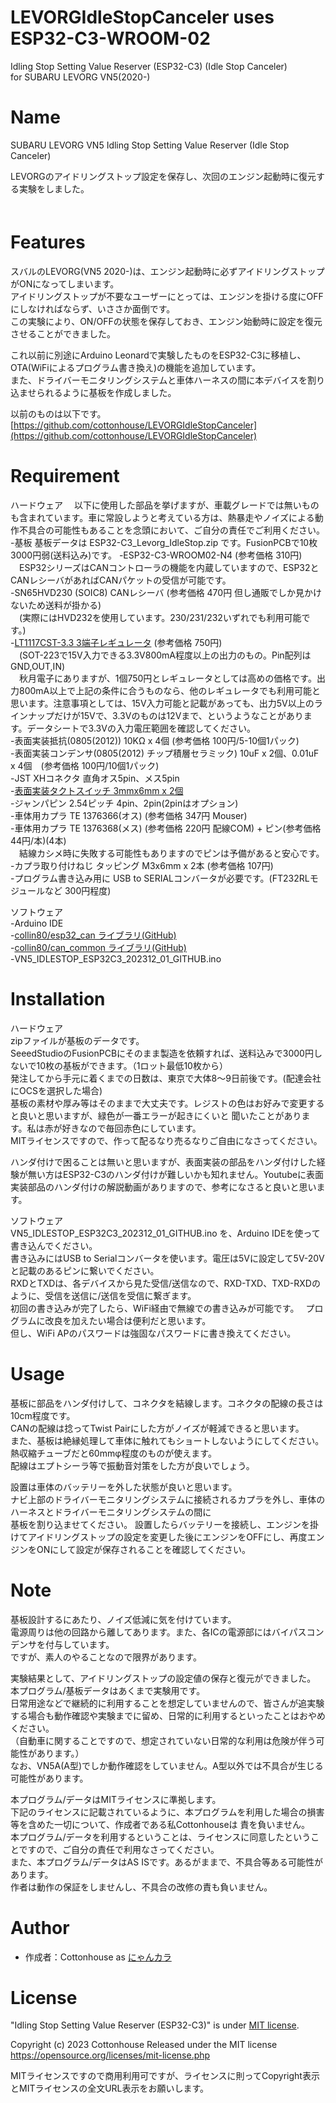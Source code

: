 # LEVORGIdleStopCanceler uses ESP32-C3-WROOM-02
  Idling Stop Setting Value Reserver (ESP32-C3) (Idle Stop Canceler)  
  for SUBARU LEVORG VN5(2020-)  

# Name
  SUBARU LEVORG VN5 Idling Stop Setting Value Reserver (Idle Stop Canceler)  

  LEVORGのアイドリングストップ設定を保存し、次回のエンジン起動時に復元する実験をしました。  
 　
# Features
  スバルのLEVORG(VN5 2020-)は、エンジン起動時に必ずアイドリングストップがONになってしまいます。  
  アイドリングストップが不要なユーザーにとっては、エンジンを掛ける度にOFFにしなければならず、いささか面倒です。  
  この実験により、ON/OFFの状態を保存しておき、エンジン始動時に設定を復元させることができました。  

  これ以前に別途にArduino Leonardで実験したものをESP32-C3に移植し、OTA(WiFiによるプログラム書き換え)の機能を追加しています。  
  また、ドライバーモニタリングシステムと車体ハーネスの間に本デバイスを割り込ませられるように基板を作成しました。  

  以前のものは以下です。  
  [https://github.com/cottonhouse/LEVORGIdleStopCanceler](https://github.com/cottonhouse/LEVORGIdleStopCanceler)

# Requirement
ハードウェア
　以下に使用した部品を挙げますが、車載グレードでは無いものも含まれています。車に常設しようと考えている方は、熱暴走やノイズによる動作不具合の可能性もあることを念頭において、ご自分の責任でご利用ください。  
-基板
 基板データは ESP32-C3_Levorg_IdleStop.zip です。FusionPCBで10枚3000円弱(送料込み)です。
-ESP32-C3-WROOM02-N4  (参考価格 310円)   
　ESP32シリーズはCANコントローラの機能を内蔵していますので、ESP32とCANレシーバがあればCANパケットの受信が可能です。  
-SN65HVD230 (SOIC8) CANレシーバ (参考価格 470円 但し通販でしか見かけないため送料が掛かる)  
　(実際にはHVD232を使用しています。230/231/232いずれでも利用可能です。)  
-[LT1117CST-3.3 3端子レギュレータ](https://akizukidenshi.com/catalog/g/gI-07283/) (参考価格 750円)  
　(SOT-223で15V入力できる3.3V800mA程度以上の出力のもの。Pin配列は GND,OUT,IN)  
　秋月電子にありますが、1個750円とレギュレータとしては高めの価格です。出力800mA以上で上記の条件に合うものなら、他のレギュレータでも利用可能と思います。注意事項としては、15V入力可能と記載があっても、出力5V以上のラインナップだけが15Vで、3.3Vのものは12Vまで、というようなことがあります。データシートで3.3Vの入力電圧範囲を確認してください。  
-表面実装抵抗(0805(2012)) 10KΩ x 4個 (参考価格 100円/5-10個1パック)  
-表面実装コンデンサ(0805(2012) チップ積層セラミック) 10uF x 2個、0.01uF x 4個　(参考価格 100円/10個1パック)  
-JST XHコネクタ 直角オス5pin、メス5pin  
-[表面実装タクトスイッチ 3mmx6mm x 2個](https://www.amazon.co.jp/uxcell-マイクロタクトスイッチ-押しボタン-3x6x4-3mm-20枚入り/dp/B07H7FYVXN/ref=sr_1_76?crid=1BWGO0RR560W6&keywords=タクトスイッチ+6mm+2ピン&qid=1698668502&sprefix=タクトスイッチ+6mm+%2Caps%2C153&sr=8-76)  
-ジャンパピン 2.54ピッチ 4pin、2pin(2pinはオプション)  
-車体用カプラ TE 1376366(オス) (参考価格 347円 Mouser)   
-車体用カプラ TE 1376368(メス) (参考価格 220円 配線COM) + ピン(参考価格 44円/本)(4本)  
　結線カシメ時に失敗する可能性もありますのでピンは予備があると安心です。  
-カプラ取り付けねじ タッピング M3x6mm x 2本 (参考価格 107円)  
-プログラム書き込み用に USB to SERIALコンバータが必要です。(FT232RLモジュールなど 300円程度)  

ソフトウェア  
-Arduino IDE  
-[collin80/esp32_can ライブラリ(GitHub)](https://github.com/collin80/esp32_can)  
-[collin80/can_common ライブラリ(GitHub)](https://github.com/collin80/can_common)  
-VN5_IDLESTOP_ESP32C3_202312_01_GITHUB.ino  

# Installation
ハードウェア  
  zipファイルが基板のデータです。  
  SeeedStudioのFusionPCBにそのまま製造を依頼すれば、送料込みで3000円しないで10枚の基板ができます。（1ロット最低10枚から）  
  発注してから手元に着くまでの日数は、東京で大体8〜9日前後です。(配達会社にOCSを選択した場合)  
  基板の素材や厚み等はそのままで大丈夫です。レジストの色はお好みで変更すると良いと思いますが、緑色が一番エラーが起きにくいと
  聞いたことがあります。私は赤が好きなので毎回赤色にしています。  
  MITライセンスですので、作って配るなり売るなりご自由になさってください。

  ハンダ付けで困ることは無いと思いますが、表面実装の部品をハンダ付けした経験が無い方はESP32-C3のハンダ付けが難しいかも知れません。Youtubeに表面実装部品のハンダ付けの解説動画がありますので、参考になさると良いと思います。  

ソフトウェア  
  VN5_IDLESTOP_ESP32C3_202312_01_GITHUB.ino を、Arduino IDEを使って書き込んでください。  
  書き込みにはUSB to Serialコンバータを使います。電圧は5Vに設定して5V-20Vと記載のあるピンに繋いでください。  
  RXDとTXDは、各デバイスから見た受信/送信なので、RXD-TXD、TXD-RXDのように、受信を送信に/送信を受信に繋ぎます。  
  初回の書き込みが完了したら、WiFi経由で無線での書き込みが可能です。　
  プログラムに改良を加えたい場合は便利だと思います。  
  但し、WiFi APのパスワードは強固なパスワードに書き換えてください。

# Usage
  基板に部品をハンダ付けして、コネクタを結線します。コネクタの配線の長さは10cm程度です。  
  CANの配線は捻ってTwist Pairにした方がノイズが軽減できると思います。  
  また、基板は絶縁処理して車体に触れてもショートしないようにしてください。熱収縮チューブだと60mmφ程度のものが使えます。  
  配線はエプトシーラ等で振動音対策をした方が良いでしょう。  

  設置は車体のバッテリーを外した状態が良いと思います。  
  ナビ上部のドライバーモニタリングシステムに接続されるカプラを外し、車体のハーネスとドライバーモニタリングシステムの間に  
  基板を割り込ませてください。
  設置したらバッテリーを接続し、エンジンを掛けてアイドリングストップの設定を変更した後にエンジンをOFFにし、再度エンジンをONにして設定が保存されることを確認してください。  

# Note
  基板設計するにあたり、ノイズ低減に気を付けています。  
  電源周りは他の回路から離してあります。また、各ICの電源部にはバイパスコンデンサを付与しています。  
  ですが、素人のやることなので限界があります。  

  実験結果として、アイドリングストップの設定値の保存と復元ができました。  
  本プログラム/基板データはあくまで実験用です。  
  日常用途などで継続的に利用することを想定していませんので、皆さんが追実験する場合も動作確認や実験までに留め、日常的に利用するといったことはおやめください。  
  （自動車に関することですので、想定されていない日常的な利用は危険が伴う可能性があります。）  
  なお、VN5A(A型)でしか動作確認をしていません。A型以外では不具合が生じる可能性があります。  

  本プログラム/データはMITライセンスに準拠します。  
  下記のライセンスに記載されているように、本プログラムを利用した場合の損害等を含めた一切について、作成者である私Cottonhouseは
  責を負いません。  
  本プログラム/データを利用するということは、ライセンスに同意したということですので、ご自分の責任で利用なさってください。  
  また、本プログラム/データはAS ISです。あるがままで、不具合等ある可能性があります。  
  作者は動作の保証をしませんし、不具合の改修の責も負いません。  

# Author
* 作成者：Cottonhouse as [にゃんカラ](https://minkara.carview.co.jp/userid/2407630/profile/)

# License
"Idling Stop Setting Value Reserver (ESP32-C3)" is under [MIT license](https://en.wikipedia.org/wiki/MIT_License).

Copyright (c) 2023 Cottonhouse
Released under the MIT license
https://opensource.org/licenses/mit-license.php

MITライセンスですので商用利用可ですが、ライセンスに則ってCopyright表示とMITライセンスの全文URL表示をお願いします。